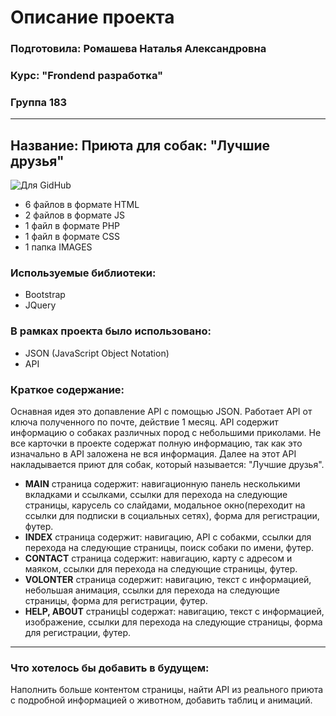 # Описание проекта
### Подготовила: Ромашева Наталья Александровна
### Курс: "Frondend разработка"
### Группа 183
__________________________________________________

## Название: Приюта для собак: "Лучшие друзья"

![Для GidHub](https://github.com/user-attachments/assets/bec4a2f3-b433-443f-b0a1-5831bcbb85e1)


* 6 файлов в формате HTML
* 2 файлов в формате JS
* 1 файл в формате PHP
* 1 файл в формате CSS
* 1 папка IMAGES

### Используемые библиотеки:
* Bootstrap
* JQuery
### В рамках проекта было использовано:
* JSON (JavaScript Object Notation)
* API

### Краткое содержание:

   Оснавная идея это допавление API с помощью JSON. Работает API от ключа полученного по почте, действие 1 месяц. 
API содержит информацию о собаках различных пород с небольшими приколами. Не все карточки в проекте содержат полную информацию, так как это изначально в API заложена не вся информация.
Далее на этот API накладывается приют для собак, который называется: "Лучшие друзья".

* **MAIN** страница содержит: навигационную панель несколькими вкладками и ссылками, ссылки для перехода на следующие страницы, карусель со слайдами, модальное окно(переходит на ссылки для подписки в социальных сетях), форма для регистрации, футер.
* **INDEX** страница содержит: навигацию, API c собакми, ссылки для перехода на следующие страницы, поиск собаки по имени, футер.
* **CONTACT** страница содержит: навигацию, карту с адресом и маяком, ссылки для перехода на следующие страницы, футер.
* **VOLONTER** страница содержит: навигацию, текст с информацией, небольшая анимация, ссылки для перехода на следующие страницы, форма для регистрации, футер.
* **HELP, ABOUT** страницЫ содержат: навигацию, текст с информацией, изображение, ссылки для перехода на следующие страницы, форма для регистрации, футер.
________________________________________________________
### Что хотелось бы добавить в будущем:
Наполнить больше контентом страницы, найти API из реального приюта с подробной информацией о животном, добавить таблиц и анимаций.

